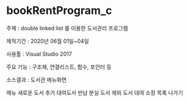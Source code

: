 # bookRentProgram_c
주제 : double linked list 를 이용한 도서관리 프로그램

제작기간 : 2020년 06월 01일~04일

사용툴 : Visual Studio 2017

주요 기능 : 구조체, 연결리스트, 함수, 포인터 등

소스결과 : 도서관 메뉴화면

메뉴
 새로운 도서 추가
 대여도서 반납
 분실 도서 제외
 도서 대여
 소장 목록
 나가기
